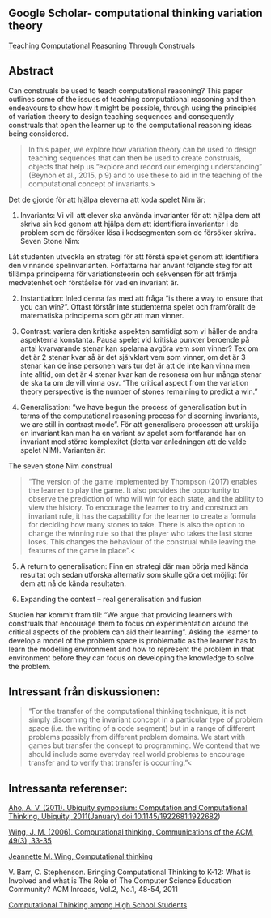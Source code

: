 ## Google Scholar- computational thinking  variation theory 

[Teaching Computational Reasoning Through Construals](https://publications.aston.ac.uk/id/eprint/37782/1/ESD133_5.pdf)

## Abstract 
Can construals be used to teach computational reasoning? This paper outlines some of the issues of teaching computational reasoning and then endeavours to show how it might be possible, through using the principles of variation theory to design teaching sequences and consequently construals that open the learner up to the computational reasoning ideas being considered.

> In this paper, we explore how variation theory can be used to design teaching sequences that can then be used to create construals, objects that help us “explore and record our emerging understanding” (Beynon et al., 2015, p 9) and to use these to aid in the teaching of the computational concept of invariants.>


Det de gjorde för att hjälpa eleverna att koda spelet Nim är:

1. Invariants: Vi vill att elever ska använda invarianter för att hjälpa dem att skriva sin kod genom att hjälpa dem att identifiera invarianter i de problem som de försöker lösa i kodsegmenten som de försöker skriva.
Seven Stone Nim: 

Låt studenten utveckla en strategi för att förstå spelet genom att identifiera den vinnande spelinvarianten. Författarna har använt följande steg för att tillämpa principerna för variationsteorin och sekvensen för att främja medvetenhet och förståelse för vad en invariant är.

2. Instantiation: Inled denna fas med att fråga  “is there a way to ensure that you can win?”. Oftast förstår inte studenterna spelet och framförallt de matematiska principerna som gör att man vinner.

3. Contrast: variera den kritiska aspekten samtidigt som vi håller de andra aspekterna konstanta. Pausa spelet vid kritiska punkter beroende på  antal kvarvarande stenar kan spelarna avgöra vem som vinner? Tex om det är 2 stenar kvar så är det självklart vem som vinner, om det är 3 stenar kan de inse personen vars tur det är att de inte kan vinna men inte alltid, om det är 4 stenar kvar kan de resonera om hur många stenar de ska ta om de vill vinna osv. “The critical aspect from the variation theory perspective is the number of stones remaining to predict a win.”

4. Generalisation: “we have begun the process of generalisation but in terms of the computational reasoning process for discerning invariants, we are still in contrast mode”. För att generalisera processen att urskilja en invariant kan man ha en variant av spelet som fortfarande har en invariant med större komplexitet (detta var anledningen att de valde spelet NIM). Varianten är:

 The seven stone Nim construal 
>“The version of the game implemented by Thompson (2017) enables the learner to play the game. It also provides the opportunity to observe the prediction of who will win for each state, and the ability to view the history. To encourage the learner to try and construct an invariant rule, it has the capability for the learner to create a formula for deciding how many stones to take. There is also the option to change the winning rule so that the player who takes the last stone loses. This changes the behaviour of the construal while leaving the features of the game in place”.<

5. A return to generalisation: Finn en strategi där man börja med kända resultat och sedan utforska alternativ som skulle göra det möjligt för dem att nå de kända resultaten.

6. Expanding the context – real generalisation and fusion


Studien har kommit fram till: 
“We argue that providing learners with construals that encourage them to focus on experimentation around the critical aspects of the problem can aid their learning”. 
Asking the learner to develop a model of the problem space is problematic as the learner has to learn the modelling environment and how to represent the problem in that environment before they can focus on developing the knowledge to solve the problem.

## Intressant från diskussionen:
>“For the transfer of the computational thinking technique, it is not simply discerning the invariant concept in a particular type of problem space (i.e. the writing of a code segment) but in a range of different problems possibly from different problem domains. We start with games but transfer the concept to programming. We contend that we should include some everyday real world problems to encourage transfer and to verify that transfer is occurring.”<



## Intressanta referenser:
[Aho, A. V. (2011). Ubiquity symposium: Computation and Computational Thinking. Ubiquity, 2011(January).doi:10.1145/1922681.1922682](https://dl.acm.org/doi/pdf/10.1145/1922681.1922682))

[Wing, J. M. (2006). Computational thinking. Communications of the ACM, 49(3), 33-35](https://doi.org/10.1145/1118178.1118215)


[Jeannette M. Wing, Computational thinking](https://dl.acm.org/doi/pdf/10.1145/1118178.1118215)

V. Barr, C. Stephenson. Bringing Computational Thinking to K-12: What is Involved and what is The Role of The Computer Science Education Community? ACM Inroads, Vol.2, No.1, 48-54, 2011

[Computational Thinking among High School Students ](https://pdfs.semanticscholar.org/4840/365ff8ed4cab13fcc6826630ee0fa8bb56ef.pdf)




